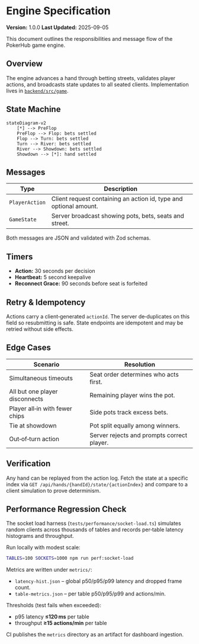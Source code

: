 # Engine Specification

**Version:** 1.0.0
**Last Updated:** 2025-09-05

This document outlines the responsibilities and message flow of the PokerHub game engine.

## Overview

The engine advances a hand through betting streets, validates player actions, and
broadcasts state updates to all seated clients.  Implementation lives in
[`backend/src/game`](../backend/src/game).

## State Machine

```mermaid
stateDiagram-v2
    [*] --> PreFlop
    PreFlop --> Flop: bets settled
    Flop --> Turn: bets settled
    Turn --> River: bets settled
    River --> Showdown: bets settled
    Showdown --> [*]: hand settled
```

## Messages

| Type | Description |
|------|-------------|
| `PlayerAction` | Client request containing an action id, type and optional amount. |
| `GameState` | Server broadcast showing pots, bets, seats and street. |

Both messages are JSON and validated with Zod schemas.

## Timers

- **Action:** 30 seconds per decision
- **Heartbeat:** 5 second keepalive
- **Reconnect Grace:** 90 seconds before seat is forfeited

## Retry & Idempotency

Actions carry a client‑generated `actionId`.  The server de‑duplicates on this
field so resubmitting is safe.  State endpoints are idempotent and may be
retried without side effects.

## Edge Cases

| Scenario | Resolution |
|---------|-----------|
| Simultaneous timeouts | Seat order determines who acts first. |
| All but one player disconnects | Remaining player wins the pot. |
| Player all‑in with fewer chips | Side pots track excess bets. |
| Tie at showdown | Pot split equally among winners. |
| Out‑of‑turn action | Server rejects and prompts correct player. |

## Verification

Any hand can be replayed from the action log.  Fetch the state at a specific
index via `GET /api/hands/{handId}/state/{actionIndex}` and compare to a client
simulation to prove determinism.

## Performance Regression Check

The socket load harness (`tests/performance/socket-load.ts`) simulates random
clients across thousands of tables and records per‑table latency histograms and
throughput.

Run locally with modest scale:

```bash
TABLES=100 SOCKETS=1000 npm run perf:socket-load
```

Metrics are written under `metrics/`:

- `latency-hist.json` – global p50/p95/p99 latency and dropped frame count.
- `table-metrics.json` – per table p50/p95/p99 and actions/min.

Thresholds (test fails when exceeded):

- p95 latency **≤120 ms** per table
- throughput **≥15 actions/min** per table

CI publishes the `metrics` directory as an artifact for dashboard ingestion.

